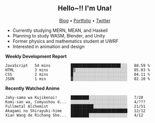 <h2 align="center">
  Hello~!! I'm Una!
</h2>

<p align="center">
  <a href="https://anarchy.website/">Blog</a> &bull;
  <a href="https://una-ada.github.io/">Portfolio</a> &bull;
  <a href="https://twitter.com/unaxiii">Twitter</a>
</p>

- Currently studying MERN, MEAN, and Haskell
- Planning to study WASM, Blender, and Unity
- Former physics and mathematics student at UWRF
- Interested in animation and design

**Weekly Development Report**

<!--START_SECTION:waka-->
```text
JavaScript   54 mins         ██████████████████████░░░   88.59 % 
HTML         3 mins          █▒░░░░░░░░░░░░░░░░░░░░░░░   05.03 % 
CSS          2 mins          █░░░░░░░░░░░░░░░░░░░░░░░░   04.11 % 
JSON         1 min           ▓░░░░░░░░░░░░░░░░░░░░░░░░   02.10 % 
```
<!--END_SECTION:waka-->

**Recently Watched Anime**

<!-- RECENT-ANIME:START -->

    Jahy-sama wa Kujikenai!      ████████░░░░░░░░░░░░░░░░░   7/20
    Komi-san wa, Comyushou d...  ░░░░░░░░░░░░░░░░░░░░░░░░░   4/???
    Fullmetal Alchemist          ██████████░░░░░░░░░░░░░░░   21/51
    Akagami no Shirayuki-hime    █████████████████████████   12/12
    Xian Wang de Richang She...  ████████░░░░░░░░░░░░░░░░░   4/12
<!-- RECENT-ANIME:END -->
